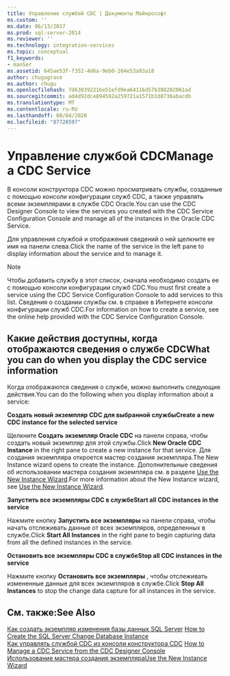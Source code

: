 ```yaml
---
title: Управление службой CDC | Документы Майкрософт
ms.custom: ''
ms.date: 06/13/2017
ms.prod: sql-server-2014
ms.reviewer: ''
ms.technology: integration-services
ms.topic: conceptual
f1_keywords:
- manSer
ms.assetid: 645ae53f-f352-4d6a-9eb0-264e53a93a18
author: chugugrace
ms.author: chugu
ms.openlocfilehash: 7d630392216e51efd9ea64116d57b388202061ad
ms.sourcegitcommit: ad4d92dce894592a259721a1571b1d8736abacdb
ms.translationtype: MT
ms.contentlocale: ru-RU
ms.lasthandoff: 08/04/2020
ms.locfileid: "87728597"
---
```

# <a name="manage-a-cdc-service"></a><span data-ttu-id="f96da-102">Управление службой CDC</span><span class="sxs-lookup"><span data-stu-id="f96da-102">Manage a CDC Service</span></span>
  <span data-ttu-id="f96da-103">В консоли конструктора CDC можно просматривать службы, созданные с помощью консоли конфигурации служб CDC, а также управлять всеми экземплярами в службе CDC Oracle.</span><span class="sxs-lookup"><span data-stu-id="f96da-103">You can use the CDC Designer Console to view the services you created with the CDC Service Configuration Console and manage all of the instances in the Oracle CDC Service.</span></span>  
  
 <span data-ttu-id="f96da-104">Для управления службой и отображения сведений о ней щелкните ее имя на панели слева.</span><span class="sxs-lookup"><span data-stu-id="f96da-104">Click the name of the service in the left pane to display information about the service and to manage it.</span></span>  
  
> [!NOTE]  
>  <span data-ttu-id="f96da-105">Чтобы добавить службу в этот список, сначала необходимо создать ее с помощью консоли конфигурации служб CDC.</span><span class="sxs-lookup"><span data-stu-id="f96da-105">You must first create a service using the CDC Service Configuration Console to add services to this list.</span></span> <span data-ttu-id="f96da-106">Сведения о создании службы см. в справке в Интернете консоли конфигурации служб CDC.</span><span class="sxs-lookup"><span data-stu-id="f96da-106">For information on how to create a service, see the online help provided with the CDC Service Configuration Console.</span></span>  
  
## <a name="what-you-can-do-when-you-display-the-cdc-service-information"></a><span data-ttu-id="f96da-107">Какие действия доступны, когда отображаются сведения о службе CDC</span><span class="sxs-lookup"><span data-stu-id="f96da-107">What you can do when you display the CDC service information</span></span>  
 <span data-ttu-id="f96da-108">Когда отображаются сведения о службе, можно выполнить следующие действия.</span><span class="sxs-lookup"><span data-stu-id="f96da-108">You can do the following when you display information about a service:</span></span>  
  
 <span data-ttu-id="f96da-109">**Создать новый экземпляр CDC для выбранной службы**</span><span class="sxs-lookup"><span data-stu-id="f96da-109">**Create a new CDC instance for the selected service**</span></span>  
  
 <span data-ttu-id="f96da-110">Щелкните **Создать экземпляр Oracle CDC** на панели справа, чтобы создать новый экземпляр для этой службы.</span><span class="sxs-lookup"><span data-stu-id="f96da-110">Click **New Oracle CDC Instance** in the right pane to create a new instance for that service.</span></span> <span data-ttu-id="f96da-111">Для создания экземпляра откроется мастер создания экземпляра.</span><span class="sxs-lookup"><span data-stu-id="f96da-111">The New Instance wizard opens to create the instance.</span></span> <span data-ttu-id="f96da-112">Дополнительные сведения об использовании мастера создания экземпляра см. в разделе [Use the New Instance Wizard](use-the-new-instance-wizard.md).</span><span class="sxs-lookup"><span data-stu-id="f96da-112">For more information about the New Instance wizard, see [Use the New Instance Wizard](use-the-new-instance-wizard.md).</span></span>  
  
 <span data-ttu-id="f96da-113">**Запустить все экземпляры CDC в службе**</span><span class="sxs-lookup"><span data-stu-id="f96da-113">**Start all CDC instances in the service**</span></span>  
  
 <span data-ttu-id="f96da-114">Нажмите кнопку **Запустить все экземпляры** на панели справа, чтобы начать отслеживать данные от всех экземпляров, определенных в службе.</span><span class="sxs-lookup"><span data-stu-id="f96da-114">Click **Start All Instances** in the right pane to begin capturing data from all the defined instances in the service.</span></span>  
  
 <span data-ttu-id="f96da-115">**Остановить все экземпляры CDC в службе**</span><span class="sxs-lookup"><span data-stu-id="f96da-115">**Stop all CDC instances in the service**</span></span>  
  
 <span data-ttu-id="f96da-116">Нажмите кнопку **Остановить все экземпляры** , чтобы отслеживать измененные данные для всех экземпляров в службе.</span><span class="sxs-lookup"><span data-stu-id="f96da-116">Click **Stop All Instances** to stop the change data capture for all instances in the service.</span></span>  
  
## <a name="see-also"></a><span data-ttu-id="f96da-117">См. также:</span><span class="sxs-lookup"><span data-stu-id="f96da-117">See Also</span></span>  
 <span data-ttu-id="f96da-118">[Как создать экземпляр изменения базы данных SQL Server](how-to-create-the-sql-server-change-database-instance.md) </span><span class="sxs-lookup"><span data-stu-id="f96da-118">[How to Create the SQL Server Change Database Instance](how-to-create-the-sql-server-change-database-instance.md) </span></span>  
 <span data-ttu-id="f96da-119">[Как управлять службой CDC из консоли конструктора CDC](how-to-manage-a-cdc-service-from-the-cdc-designer-console.md) </span><span class="sxs-lookup"><span data-stu-id="f96da-119">[How to Manage a CDC Service from the CDC Designer Console](how-to-manage-a-cdc-service-from-the-cdc-designer-console.md) </span></span>  
 [<span data-ttu-id="f96da-120">Использование мастера создания экземпляра</span><span class="sxs-lookup"><span data-stu-id="f96da-120">Use the New Instance Wizard</span></span>](use-the-new-instance-wizard.md)  
  
  
